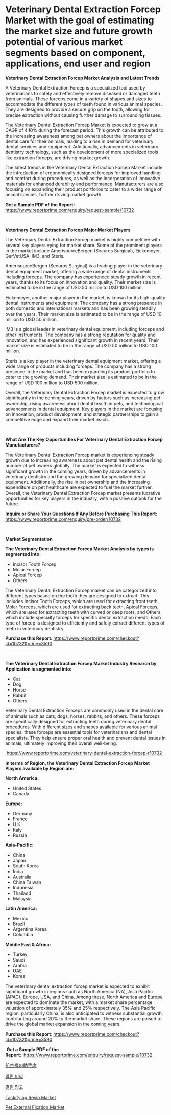 <p><h1>Veterinary Dental Extraction Forcep Market with the goal of estimating the market size and future growth potential of various market segments based on component, applications, end user and region</h1></p><p><strong>Veterinary Dental Extraction Forcep Market Analysis and Latest Trends</strong></p>
<p><p>A Veterinary Dental Extraction Forcep is a specialized tool used by veterinarians to safely and effectively remove diseased or damaged teeth from animals. These forceps come in a variety of shapes and sizes to accommodate the different types of teeth found in various animal species. They are designed to provide a secure grip on the tooth, allowing for precise extraction without causing further damage to surrounding tissues.</p><p>The Veterinary Dental Extraction Forcep Market is expected to grow at a CAGR of 4.10% during the forecast period. This growth can be attributed to the increasing awareness among pet owners about the importance of dental care for their animals, leading to a rise in demand for veterinary dental services and equipment. Additionally, advancements in veterinary dentistry technology, such as the development of more specialized tools like extraction forceps, are driving market growth.</p><p>The latest trends in the Veterinary Dental Extraction Forcep Market include the introduction of ergonomically designed forceps for improved handling and comfort during procedures, as well as the incorporation of innovative materials for enhanced durability and performance. Manufacturers are also focusing on expanding their product portfolios to cater to a wider range of animal species, further driving market growth.</p></p>
<p><strong>Get a Sample PDF of the Report:&nbsp;</strong> <a href="https://www.reportprime.com/enquiry/request-sample/10732">https://www.reportprime.com/enquiry/request-sample/10732</a></p>
<p>&nbsp;</p>
<p><strong>Veterinary Dental Extraction Forcep Major Market Players</strong></p>
<p><p>The Veterinary Dental Extraction Forcep market is highly competitive with several key players vying for market share. Some of the prominent players in the market include AmerisourceBergen (Securos Surgical), Eickemeyer, GerVetUSA, iM3, and Steris.</p><p>AmerisourceBergen (Securos Surgical) is a leading player in the veterinary dental equipment market, offering a wide range of dental instruments including forceps. The company has experienced steady growth in recent years, thanks to its focus on innovation and quality. Their market size is estimated to be in the range of USD 50 million to USD 100 million.</p><p>Eickemeyer, another major player in the market, is known for its high-quality dental instruments and equipment. The company has a strong presence in both domestic and international markets and has been growing steadily over the years. Their market size is estimated to be in the range of USD 10 million to USD 50 million.</p><p>iM3 is a global leader in veterinary dental equipment, including forceps and other instruments. The company has a strong reputation for quality and innovation, and has experienced significant growth in recent years. Their market size is estimated to be in the range of USD 50 million to USD 100 million.</p><p>Steris is a key player in the veterinary dental equipment market, offering a wide range of products including forceps. The company has a strong presence in the market and has been expanding its product portfolio to cater to the growing demand. Their market size is estimated to be in the range of USD 100 million to USD 500 million.</p><p>Overall, the Veterinary Dental Extraction Forcep market is expected to grow significantly in the coming years, driven by factors such as increasing pet ownership, rising awareness about dental health in pets, and technological advancements in dental equipment. Key players in the market are focusing on innovation, product development, and strategic partnerships to gain a competitive edge and expand their market reach.</p></p>
<p>&nbsp;</p>
<p><strong>What Are The Key Opportunities For Veterinary Dental Extraction Forcep Manufacturers?</strong></p>
<p><p>The Veterinary Dental Extraction Forcep market is experiencing steady growth due to increasing awareness about pet dental health and the rising number of pet owners globally. The market is expected to witness significant growth in the coming years, driven by advancements in veterinary dentistry and the growing demand for specialized dental equipment. Additionally, the rise in pet ownership and the increasing expenditure on pet healthcare are expected to fuel the market further. Overall, the Veterinary Dental Extraction Forcep market presents lucrative opportunities for key players in the industry, with a positive outlook for the future.</p></p>
<p><strong>Inquire or Share Your Questions If Any Before Purchasing This Report:</strong> <a href="https://www.reportprime.com/enquiry/pre-order/10732">https://www.reportprime.com/enquiry/pre-order/10732</a></p>
<p>&nbsp;</p>
<p><strong>Market Segmentation</strong></p>
<p><strong>The Veterinary Dental Extraction Forcep Market Analysis by types is segmented into:</strong></p>
<p><ul><li>Incisor Tooth Forcep</li><li>Molar Forcep</li><li>Apical Forcep</li><li>Others</li></ul></p>
<p><p>The Veterinary Dental Extraction Forcep market can be categorized into different types based on the tooth they are designed to extract. This includes Incisor Tooth Forceps, which are used for extracting front teeth, Molar Forceps, which are used for extracting back teeth, Apical Forceps, which are used for extracting teeth with curved or deep roots, and Others, which include specialty forceps for specific dental extraction needs. Each type of forcep is designed to efficiently and safely extract different types of teeth in veterinary dentistry.</p></p>
<p><strong>Purchase this Report:&nbsp;</strong><a href="https://www.reportprime.com/checkout?id=10732&price=3590">https://www.reportprime.com/checkout?id=10732&price=3590</a></p>
<p>&nbsp;</p>
<p><strong>The Veterinary Dental Extraction Forcep Market Industry Research by Application is segmented into:</strong></p>
<p><ul><li>Cat</li><li>Dog</li><li>Horse</li><li>Rabbit</li><li>Others</li></ul></p>
<p><p>Veterinary Dental Extraction Forceps are commonly used in the dental care of animals such as cats, dogs, horses, rabbits, and others. These forceps are specifically designed for extracting teeth during veterinary dental procedures. With different sizes and shapes available for various animal species, these forceps are essential tools for veterinarians and dental specialists. They help ensure proper oral health and prevent dental issues in animals, ultimately improving their overall well-being.</p></p>
<p><a href="https://www.reportprime.com/veterinary-dental-extraction-forcep-r10732">&nbsp;https://www.reportprime.com/veterinary-dental-extraction-forcep-r10732</a></p>
<p><strong>In terms of Region, the Veterinary Dental Extraction Forcep Market Players available by Region are:</strong></p>
<p>
    <p> <strong> North America: </strong>
        <ul>
            <li>United States</li>
            <li>Canada</li>
        </ul>
        </p> 
    <p> <strong> Europe: </strong>
        <ul>
            <li>Germany</li>
            <li>France</li>
            <li>U.K.</li>
            <li>Italy</li>
            <li>Russia</li>
        </ul>
        </p> 
    <p> <strong> Asia-Pacific: </strong>
        <ul>
            <li>China</li>
            <li>Japan</li>
            <li>South Korea</li>
            <li>India</li>
            <li>Australia</li>
            <li>China Taiwan</li>
            <li>Indonesia</li>
            <li>Thailand</li>
            <li>Malaysia</li>
        </ul>
        </p> 
    <p> <strong> Latin America: </strong>
        <ul>
            <li>Mexico</li>
            <li>Brazil</li>
            <li>Argentina Korea</li>
            <li>Colombia</li>
        </ul>
        </p> 
    <p> <strong> Middle East & Africa: </strong>
        <ul>
            <li>Turkey</li>
            <li>Saudi</li>
            <li>Arabia</li>
            <li>UAE</li>
            <li>Korea</li>
        </ul>
    </p>
    </p>
<p><p>The veterinary dental extraction forcep market is expected to exhibit significant growth in regions such as North America (NA), Asia Pacific (APAC), Europe, USA, and China. Among these, North America and Europe are expected to dominate the market, with a market share percentage valuation of approximately 35% and 25% respectively. The Asia Pacific region, particularly China, is also anticipated to witness substantial growth, contributing around 20% to the market share. These regions are poised to drive the global market expansion in the coming years.</p></p>
<p><strong>Purchase this Report: </strong><a href="https://www.reportprime.com/checkout?id=10732&price=3590">https://www.reportprime.com/checkout?id=10732&price=3590</a></p>
<p>&nbsp;<strong>Get a Sample PDF of the Report:&nbsp;&nbsp;</strong><a href="https://www.reportprime.com/enquiry/request-sample/10732">https://www.reportprime.com/enquiry/request-sample/10732</a></p>
<p><strong></strong></p>
<p><p><a href="https://github.com/LeanneBruen2023/Market-Research-Report-List-1/blob/main/716004324164.md">航空機の助手席</a></p><p><a href="https://github.com/vs10l4sfg5c/Market-Research-Report-List-1/blob/main/713060022076.md">말린 버찌</a></p><p><a href="https://github.com/Skyleitney456456/Market-Research-Report-List-1/blob/main/803825922077.md">말린 망고</a></p><p><a href="https://issuu.com/reportprime-2/docs/tackifying-resin-market-size-2030.pptx">Tackifying Resin Market</a></p><p><a href="https://github.com/yemakinde/Market-Research-Report-List-2/blob/main/pet-external-fixation-market.md">Pet External Fixation Market</a></p></p>